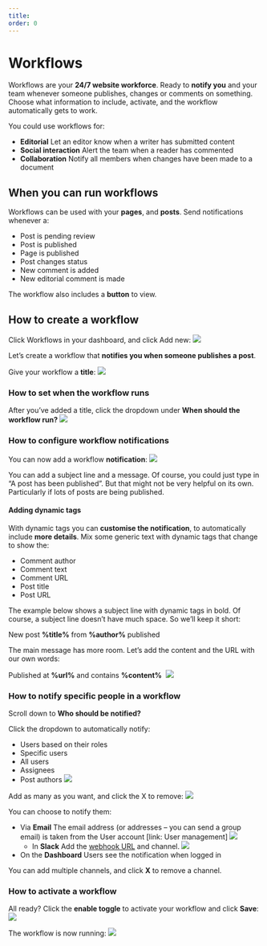 ```yaml
---
title:
order: 0
---
```


# Workflows

Workflows are your **24/7 website workforce**. Ready to **notify you** and your team whenever someone publishes, changes or comments on something. Choose what information to include, activate, and the workflow automatically gets to work. 

You could use workflows for:

- **Editorial**
    Let an editor know when a writer has submitted content
- **Social interaction**
    Alert the team when a reader has commented
- **Collaboration**
    Notify all members when changes have been made to a document 

## When you can run workflows

Workflows can be used with your **pages**, and **posts**. Send notifications whenever a:

- Post is pending review
- Post is published
- Page is published
- Post changes status
- New comment is added
- New editorial comment is made

The workflow also includes a **button** to view. 

## How to create a workflow

Click Workflows in your dashboard, and click Add new:
![](../assets/workflows-image11.png)

Let’s create a workflow that **notifies you when someone publishes a post**.

Give your workflow a **title**:
![](../assets/workflows-image1.png)

### How to set when the workflow runs

After you’ve added a title, click the dropdown under **When should the workflow run?**
![](../assets/workflows-image8.png)

### How to configure workflow notifications

You can now add a workflow **notification**:
![](../assets/workflows-image6.png)

You can add a subject line and a message. Of course, you could just type in “A post has been published”. But that might not be very helpful on its own. Particularly if lots of posts are being published. 

#### Adding dynamic tags

With dynamic tags you can **customise the notification**, to automatically include **more details**. Mix some generic text with dynamic tags that change to show the:

- Comment author
- Comment text
- Comment URL
- Post title
- Post URL

The example below shows a subject line with dynamic tags in bold. Of course, a subject line doesn’t have much space. So we’ll keep it short:

New post **%title%** from **%author%** published

The main message has more room. Let’s add the content and the URL with our own words:

Published at **%url%** and contains **%content%** 
![](../assets/workflows-image5.png)

### How to notify specific people in a workflow

Scroll down to **Who should be notified?**  

Click the dropdown to automatically notify:

- Users based on their roles
- Specific users
- All users
- Assignees
- Post authors
![](../assets/workflows-image10.png)

Add as many as you want, and click the X to remove:
![](../assets/workflows-image9.png)

You can choose to notify them:

- Via **Email**
    The email address (or addresses – you can send a group email) is taken from the User account [link: User management]
	![](../assets/workflows-image2.png)
    - In **Slack**
    Add the [webhook URL](https://api.slack.com/messaging/webhooks) and channel.
    ![](../assets/workflows-image3.png)
- On the **Dashboard**
    Users see the notification when logged in

You can add multiple channels, and click **X** to remove a channel.

### How to activate a workflow

All ready? Click the **enable toggle** to activate your workflow and click **Save**:
![](../assets/workflows-image4.png)

The workflow is now running:
![](../assets/workflows-image7.png)
